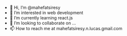 - 👋 Hi, I’m @mahefatsiresy
- 👀 I’m interested in web development
- 🌱 I’m currently learning react.js
- 💞️ I’m looking to collaborate on ...
- 📫 How to reach me at mahefatsiresy.n.lucas.gmail.com
